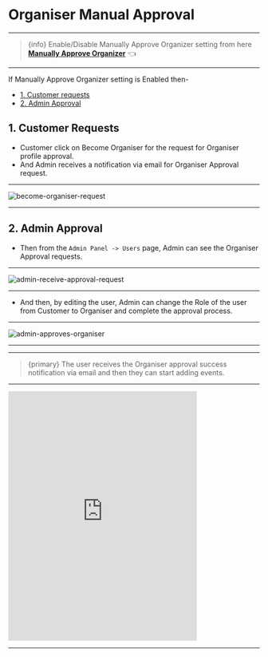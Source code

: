 # Organiser Manual Approval

---

> {info} Enable/Disable Manually Approve Organizer setting from here **[Manually Approve Organizer](https://eventmie-pro-docs.classiebit.com/docs/1.7/admin/settings#Multi-Vendor)** 👈

---

If Manually Approve Organizer setting is Enabled then-

-   [1. Customer requests](#1-customer-requests)
-   [2. Admin Approval](#2-admin-approval)

<a name="1-customer-requests"></a>

## 1. Customer Requests

-   Customer click on Become Organiser for the request for Organiser profile approval.
-   And Admin receives a notification via email for Organiser Approval request.

---

![become-organiser-request](/images/v2/EventmieProFullyLoadedV2.0/CustomerRequestss.webp "become-organiser-request")

---

<a name="2-admin-approval"></a>

## 2. Admin Approval

-   Then from the `Admin Panel -> Users` page, Admin can see the Organiser Approval requests.

---

![admin-receive-approval-request](/images/admin-receive-approval-request.webp "admin-receive-approval-request")

---

-   And then, by editing the user, Admin can change the Role of the user from Customer to Organiser and complete the approval process.

---

![admin-approves-organiser](/images/admin-approves-organiser.webp "admin-approves-organiser")

---

---

> {primary} The user receives the Organiser approval success notification via email and then they can start adding events.

---


<iframe width="75%" height="500" src="https://www.youtube.com/embed/rX6d4eEJ0GI?si=UNvDWBO-Tc1p3DuC" title="YouTube video player" frameborder="0" allow="accelerometer; autoplay; clipboard-write; encrypted-media; gyroscope; picture-in-picture; web-share" allowfullscreen></iframe>

---
